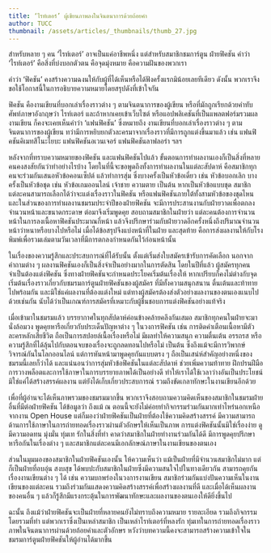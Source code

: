 ```yaml
---
title: ‘ไรท์เตอร์’ ผู้เขียนภาพลงในจินตนาการด้วยถ้อยคำ
author: TUCC
thumbnail: /assets/articles/_thumbnails/thumb_27.jpg
---
```


สำหรับหลาย ๆ คน ‘ไรท์เตอร์’ อาจเป็นแค่อาชีพหนึ่ง
แต่สำหรับสมาชิกชมการ์ตูน ฝ่ายฟิคชัน คำว่า ‘ไรท์เตอร์’
คือสิ่งที่บ่งบอกตัวตน คือจุดมุ่งหมาย คือความฝันของพวกเรา

คำว่า ‘ฟิคชัน’
คงสร้างความฉงนให้กับผู้ที่ได้เห็นหรือได้ฟังครั้งแรกมิน้อยเลยทีเดียว
ดังนั้น พวกเราจึงขอใช้โอกาสนี้ในการอธิบายความหมายโดยสรุปดังที่เข้าใจกัน

ฟิคชัน คืองานเขียนที่บอกเล่าเรื่องราวต่าง ๆ ตามจินตนาการของผู้เขียน
หรือที่มักถูกเรียกด้วยคำทับศัพท์ภาษาอังกฤษว่า ไรท์เตอร์
และถ้าหากเคยเข้าเว็บไซต์ หรือแอปพลิเคชันที่เป็นแพลตฟอร์มรวมผลงานเขียน
ก็คงจะเคยเห็นคำว่า ‘แฟนฟิคชัน’ ซึ่งหมายถึง
งานเขียนที่บอกเล่าเรื่องราวต่าง ๆ ตามจินตนาการของผู้เขียน
ทว่ามีการหยิบยกตัวละครมาจากเรื่องราวที่มีการถูกแต่งขึ้นมาแล้ว เช่น
แฟนฟิคชันคิเมทสึโนะไยบะ แฟนฟิคชันอเวนเจอร์ แฟนฟิคชันลาฟลอร่า ฯลฯ

หลังจากที่ทราบความหมายของฟิคชัน และแฟนฟิคชันไปแล้ว
ขั้นตอนการทำผลงานเองก็เป็นสิ่งที่หลายคนคงสงสัยกันว่าทำอย่างไรบ้าง
โดยในที่นี้จะขอพูดถึงทั้งการทำผลงานในแต่ละสัปดาห์
คือสมาชิกทุกคนจะร่วมกันเสนอหัวข้อคอนเซ็ปต์ แล้วทำการสุ่ม
ซึ่งบางครั้งเป็นหัวข้อเดี่ยว เช่น หัวข้อบอกเลิก บางครั้งเป็นหัวข้อชุด
เช่น หัวข้อเกมออนไลน์ เจ้าชาย ความตาย เป็นต้น หากเป็นหัวข้อแบบชุด
สมาชิกแต่ละคนสามารถเลือกได้ว่าจะแต่งเรื่องราวในฟิคชัน
หรือแฟนฟิคชันภายใต้ทั้งสามหัวข้อของชุดไหน
และในส่วนของการทำผลงานชมรมประจำปีของฝ่ายฟิคชัน
จะมีการประสานงานกับฝ่ายวาดเพื่อตกลงจำนวนหน้าและขนาดกระดาษ
ต่อมาจึงเริ่มพูดคุย สอบถามสมาชิกในฝ่ายว่า
แต่ละคนต้องการจำนวนหน้าในการลงเนื้อหาฟิคชันประมาณกี่หน้า
แล้วจึงปรึกษาร่วมกับฝ่ายวาดอีกครั้งหนึ่งถึงปริมาณจำนวนหน้าว่าหนาหรือบางไปหรือไม่
เมื่อได้ข้อสรุปจึงแบ่งหน้าที่ในฝ่าย และสุดท้าย
คือการส่งผลงานให้กับโรงพิมพ์เพื่อรวมเล่มตามวันเวลาที่มีการตกลงกำหนดกันไว้ก่อนหน้านั้น

ในเรื่องของความรู้สึกและประสบการณ์ที่ได้รับนั้น
ตั้งแต่เริ่มส่งใบสมัครเข้ารับการคัดเลือก นอกจากคำถามต่าง ๆ
ผลงานฟิคชันเองก็เป็นสิ่งจำเป็นอย่างมากในการตัดสิน โดยในปีที่แล้ว
ผู้สมัครทุกคนจำเป็นต้องแต่งฟิคชัน
ซึ่งทางฝ่ายฟิคชันจะกำหนดประโยคเริ่มต้นเรื่องให้
หากเปรียบก็คงไม่ต่างกับจุดเริ่มต้นเรื่องราวเกี่ยวกับชมรมการ์ตูนฝ่ายฟิคชันของผู้สมัคร
ที่มีทั้งความสนุกสนาน ตื่นเต้นและท้าทายไปพร้อมกัน
และมิใช่แค่ผลงานที่ต้องแต่งใหม่
แต่ทางผู้สมัครต้องส่งตัวอย่างผลงานของตนเองแนบไปด้วยเช่นกัน
นับได้ว่าเป็นเกณฑ์การสมัครที่เหมาะกับผู้ชื่นชอบการแต่งฟิคชันอย่างแท้จริง

เมื่อเข้ามาในชมรมแล้ว บรรยากาศในทุกสัปดาห์ค่อนข้างคล้ายคลึงกันเสมอ
สมาชิกทุกคนในฝ่ายจะมานั่งล้อมวง พูดคุยหารือเกี่ยวกับประเด็นปัญหาต่าง ๆ
ในวงการฟิคชัน เช่น การติดคำเตือนเนื้อหามีตัวละครหลักเสียชีวิต
ถือเป็นการสปอยล์เนื้อเรื่องหรือไม่ มีผลทำให้ความสนุก ความตื่นเต้น อรรถรส
หรือความรู้สึกที่ได้ลุ้นไปกับตอนจบของเรื่องจะถูกลดทอนไปหรือไม่ เป็นต้น
ซึ่งถึงแม้จะมีการวิพากษ์วิจารณ์กันในโลกออนไลน์
แต่การหันหน้ามาพูดคุยกันแบบตรง ๆ
ถือเป็นเสน่ห์สำคัญอย่างหนึ่งของชมรมนี้เลยก็ว่าได้
และแน่นอนว่าการสุ่มหัวข้อฟิคชันในแต่ละสัปดาห์ ช่วยเพิ่มความท้าทาย
ฝึกปรนฝีมือการวางพล็อตและการใช้ภาษาในการบรรยายภาพได้เป็นอย่างดี
ทำให้เราได้ใช้เวลาว่างอันเป็นประโยชน์ มิใช่แค่ได้สร้างสรรค์ผลงาน
แต่ยังได้เก็บเกี่ยวประสบการณ์ รวมถึงขัดเกลาทักษะในงานเขียนอีกด้วย

เพื่อที่ผู้อ่านจะได้เห็นภาพรวมของชมรมมากขึ้น
พวกเราจึงสอบถามความคิดเห็นของสมาชิกในชมรมฝ่ายอื่นที่มีต่อฝ่ายฟิคชัน
ได้ข้อมูลว่า ถึงแม้ ณ
ตอนนี้จะยังไม่ค่อยทำกิจกรรมร่วมกันมากเท่าไหร่นอกเหนือจากงาน Open House
แต่ก็มองว่าฝ่ายฟิคชันเป็นฝ่ายที่ต้องใช้ความคิดสร้างสรรค์
มีความสามารถด้านการใช้ภาษาในการถ่ายทอดเรื่องราวผ่านตัวอักษรให้เห็นเป็นภาพ
การแต่งฟิคชันนั้นมิใช่เรื่องง่าย ดูมีความอดทน มุ่งมั่น ทุ่มเท
รักในสิ่งที่ทำ คาดว่าสมาชิกในฝ่ายทำงานร่วมกันได้ดี
มีการพูดคุยปรึกษาหารือกันในเรื่องต่าง ๆ
และสมาชิกแต่ละคนมีเอกลักษณ์ภาษาในงานเขียนของตนเอง

ส่วนในมุมมองของสมาชิกในฝ่ายฟิคชันเองนั้น ให้ความเห็นว่า
แม้เป็นฝ่ายที่มีจำนวนสมาชิกไม่มาก แต่ก็เป็นฝ่ายที่อบอุ่น สงบสุข
ได้พบปะกับสมาชิกในฝ่ายซึ่งมีความสนใจไปในทางเดียวกัน
สามารถคุยกันเรื่องงานเขียนต่าง ๆ ได้ เช่น ความบกพร่องในวงการงานเขียน
สมาชิกร่วมกันแบ่งปันความเห็นในงานเขียนของแต่ละคน
รวมถึงร่วมกันแสดงความคิดสร้างสรรค์เพื่อสร้างผลงานที่ดี
และเมื่อได้เห็นผลงานของคนอื่น ๆ
แล้วก็รู้สึกมีแรงกระตุ้นในการพัฒนาทักษะและผลงานของตนเองให้ดียิ่งขึ้นไป

ฉะนั้น ถึงแม้ว่าฝ่ายฟิคชันจะเป็นฝ่ายที่หลายคนยังไม่ทราบถึงความหมาย
รายละเอียด รวมถึงกิจกรรมโดยรวมที่ทำ แต่พวกเราซึ่งเป็นเหล่าสมาชิก
เป็นเหล่าไรท์เตอร์ที่หลงรัก
ทุ่มเทในการถ่ายทอดเรื่องราวภาพในจินตนาการผ่านด้วยถ้อยคำและตัวอักษร
หวังว่าบทความนี้คงจะสามารถสร้างความเข้าใจในชมรมการ์ตูนฝ่ายฟิคชันให้ผู้อ่านได้มากขึ้น
